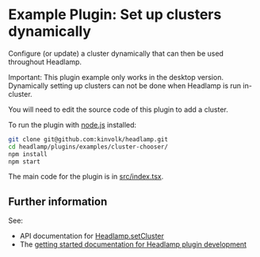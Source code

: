 # Example Plugin: Set up clusters dynamically

Configure (or update) a cluster dynamically that can then be used throughout Headlamp.

Important: This plugin example only works in the desktop version.
Dynamically setting up clusters can not be done when Headlamp is run in-cluster.

You will need to edit the source code of this plugin to add a cluster.

To run the plugin with [node.js](https://nodejs.org/en/) installed:

```bash
git clone git@github.com:kinvolk/headlamp.git
cd headlamp/plugins/examples/cluster-chooser/
npm install
npm start
```

The main code for the plugin is in [src/index.tsx](src/index.tsx).

## Further information

See:

- API documentation for [Headlamp.setCluster](https://headlamp.dev/docs/latest/development/api/classes/plugin_lib.headlamp/#setCluster)
- The [getting started documentation for Headlamp plugin development](https://headlamp.dev/docs/latest/development/plugins/building/)
